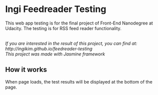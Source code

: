 # Ingi Feedreader Testing
This web app testing is for the final project of Front-End Nanodegree at Udacity. The testing is for RSS feed reader functionality.

<br>
<i>If you are interested in the result of this project, you can find at: http://ingikim.github.io/feedreader-testing</i>
<br><i>This project was made with Jasmine framework</i>

## How it works
When page loads, the test results will be displayed at the bottom of the page.<br>